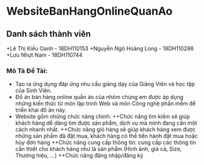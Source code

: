 # WebsiteBanHangOnlineQuanAo
## Danh sách thành viên
   +Lê Thị Kiều Oanh - 18DH110153
   +Nguyễn Ngô Hoàng Long - 18DH110286
   +Lưu Nhựt Nam - 18DH110744
### Mô Tả Đề Tài: 
  + Tạo ra ứng dụng đáp ứng nhu cầu giảng dạy của Giảng Viên và học tập của Sinh Viên.
  + Đồ án bán hàng online quần áo của nhóm chúng em được áp dụng những kiến thức từ môn lập trình Web và môn Công nghệ phần mềm để triển khai đồ án này.
  + Website gồm những chức năng chính: 
     ++Chức năng tìm kiếm sẽ giúp khách hàng dễ dàng tìm được sản phẩm, dịch vụ mà mình đang cần một cách nhanh nhất.
     ++Chức năng giỏ hàng sẽ giúp khách hàng xem được những sản phẩm đã đặt mua, khách hàng có thể tiến hành đặt mua hoặc hủy đơn hàng
     ++Chức năng cung cấp thông tin: cung cấp các thông tin cần thiết cho khách hàng như là sản phẩm (Hình ảnh, giá cả, Size, Thương hiệu, ...)
     ++Chức năng đăng nhập/đăng ký
